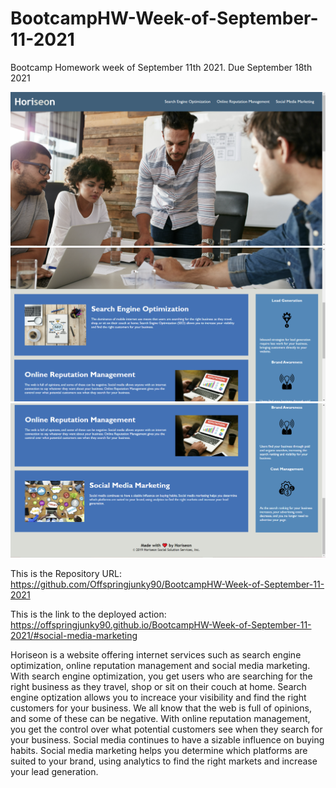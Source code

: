 # BootcampHW-Week-of-September-11-2021
Bootcamp Homework week of September 11th 2021. Due September 18th 2021

![alt text](https://github.com/Offspringjunky90/BootcampHW-Week-of-September-11-2021/blob/main/Images/Screenshot2021-09-17-120703.png?raw=true)
![alt text](https://github.com/Offspringjunky90/BootcampHW-Week-of-September-11-2021/blob/main/Images/Screenshot2021-09-17-120853.png?raw=true)
![alt text](https://github.com/Offspringjunky90/BootcampHW-Week-of-September-11-2021/blob/main/Images/Screenshot2021-09-17-20939.png?raw=true)

This is the Repository URL:
        https://github.com/Offspringjunky90/BootcampHW-Week-of-September-11-2021

This is the link to the deployed action:
        https://offspringjunky90.github.io/BootcampHW-Week-of-September-11-2021/#social-media-marketing

Horiseon is a website offering internet services such as search engine optimization, online reputation management and social media marketing. 
With search engine optimization, you get users who are searching for the right business as they travel, shop or sit on their couch at home.
Search engine optization allows you to increace your visibility and find the right customers for your business. We all know that the web is full of 
opinions, and some of these can be negative. With online reputation management, you get the control over what potential customers see when they 
search for your business. Social media continues to have a sizable influence on buying habits. Social media marketing helps you determine which 
platforms are suited to your brand, using analytics to find the right markets and increase your lead generation. 
